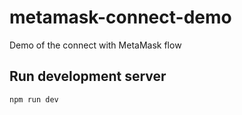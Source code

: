 # metamask-connect-demo
Demo of the connect with MetaMask flow

## Run development server

```
npm run dev
```
